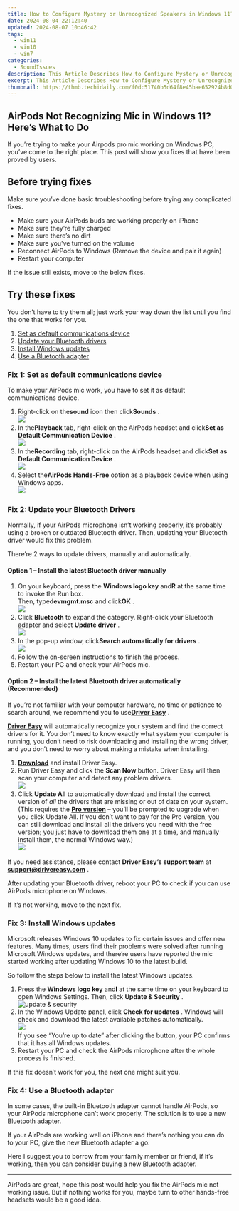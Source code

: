 ```yaml
---
title: How to Configure Mystery or Unrecognized Speakers in Windows 11?
date: 2024-08-04 22:12:40
updated: 2024-08-07 10:46:42
tags:
  - win11
  - win10
  - win7
categories:
  - SoundIssues
description: This Article Describes How to Configure Mystery or Unrecognized Speakers in Windows 11?
excerpt: This Article Describes How to Configure Mystery or Unrecognized Speakers in Windows 11?
thumbnail: https://thmb.techidaily.com/f0dc51740b5d64f8e45bae652924b8d0b0eb3f851cc9edff9cc176e05392dec4.png
---
```


## AirPods Not Recognizing Mic in Windows 11? Here’s What to Do

If you’re trying to make your Airpods pro mic working on Windows PC, you’ve come to the right place. This post will show you fixes that have been proved by users.

## Before trying fixes

 Make sure you’ve done basic troubleshooting before trying any complicated fixes.

* Make sure your AirPods buds are working properly on iPhone
* Make sure they’re fully charged
* Make sure there’s no dirt
* Make sure you’ve turned on the volume
* Reconnect AirPods to Windows (Remove the device and pair it again)
* Restart your computer

If the issue still exists, move to the below fixes.

## Try these fixes

 You don’t have to try them all; just work your way down the list until you find the one that works for you.

1. [Set as default communications device](https://tools.techidaily.com/drivereasy/download/)
2. [Update your Bluetooth drivers](https://tools.techidaily.com/drivereasy/download/)
3. [Install Windows updates](https://tools.techidaily.com/drivereasy/download/)
4. [Use a Bluetooth adapter](https://tools.techidaily.com/drivereasy/download/)

### Fix 1: Set as default communications device

 To make your AirPods mic work, you have to set it as default communications device.

1. Right-click on the**sound** icon then click**Sounds** .  
![](https://images.drivereasy.com/wp-content/uploads/2021/04/2021-04-22_14-41-45.jpg)
2. In the**Playback** tab, right-click on the AirPods headset and click**Set as Default Communication Device** .  
![](https://images.drivereasy.com/wp-content/uploads/2021/04/2021-04-22_14-47-39.jpg)
3. In the**Recording** tab, right-click on the AirPods headset and click**Set as Default Communication Device** .  
![](https://images.drivereasy.com/wp-content/uploads/2021/04/2021-04-22_14-47-54.jpg)
4. Select the**AirPods Hands-Free** option as a playback device when using Windows apps.  
![](https://images.drivereasy.com/wp-content/uploads/2021/04/2021-04-22_14-50-00.jpg)

### Fix 2: Update your Bluetooth Drivers

 Normally, if your AirPods microphone isn’t working properly, it’s probably using a broken or outdated Bluetooth driver. Then, updating your Bluetooth driver would fix this problem.

There’re 2 ways to update drivers, manually and automatically.

#### Option 1 – Install the latest Bluetooth driver manually

1. On your keyboard, press the **Windows logo key** and**R** at the same time to invoke the Run box.  
 Then, type**devmgmt.msc** and click**OK** .  
![](https://images.drivereasy.com/wp-content/uploads/2020/12/devmgmt-msc-ok.jpg)
2. Click **Bluetooth** to expand the category. Right-click your Bluetooth adapter and select **Update driver** .  
![](https://images.drivereasy.com/wp-content/uploads/2021/04/2021-04-21_15-16-38.jpg)
3. In the pop-up window, click**Search automatically for drivers** .  
![](https://images.drivereasy.com/wp-content/uploads/2021/04/2021-04-21_15-18-45.jpg)
4. Follow the on-screen instructions to finish the process.
5. Restart your PC and check your AirPods mic.

#### Option 2 – Install the latest Bluetooth driver automatically (Recommended)

 If you’re not familiar with your computer hardware, no time or patience to search around, we recommend you to use[**Driver Easy**](https://tools.techidaily.com/drivereasy/download/) .

[**Driver Easy**](https://tools.techidaily.com/drivereasy/download/) will automatically recognize your system and find the correct drivers for it. You don’t need to know exactly what system your computer is running, you don’t need to risk downloading and installing the wrong driver, and you don’t need to worry about making a mistake when installing.

1. **[Download](https://tools.techidaily.com/drivereasy/download/)**  and install Driver Easy.
2. Run Driver Easy and click the **Scan Now** button. Driver Easy will then scan your computer and detect any problem drivers.  
![](https://images.drivereasy.com/wp-content/uploads/2020/08/2020-08-04_17-40-32-2.jpg)
3. Click **Update All** to automatically download and install the correct version of _all_ the drivers that are missing or out of date on your system.(This requires the **[Pro version](https://tools.techidaily.com/drivereasy/download/)**  – you’ll be prompted to upgrade when you click Update All. If you don’t want to pay for the Pro version, you can still download and install all the drivers you need with the free version; you just have to download them one at a time, and manually install them, the normal Windows way.)  
![](https://images.drivereasy.com/wp-content/uploads/2020/10/bluetooth-de-update.jpg)

 If you need assistance, please contact **Driver Easy’s support team** at [**support@drivereasy.com**](https://tools.techidaily.com/drivereasy/download/) .

 After updating your Bluetooth driver, reboot your PC to check if you can use AirPods microphone on Windows.

If it’s not working, move to the next fix.

### Fix 3: Install Windows updates

 Microsoft releases Windows 10 updates to fix certain issues and offer new features. Many times, users find their problems were solved after running Microsoft Windows updates, and there’re users have reported the mic started working after updating Windows 10 to the latest build.

So follow the steps below to install the latest Windows updates.

1. Press the **Windows logo key** and**I** at the same time on your keyboard to open Windows Settings. Then, click **Update & Security** .  
![update & security](https://images.drivereasy.com/wp-content/uploads/2020/10/update-security-2.jpg)
2. In the Windows Update panel, click **Check for updates** . Windows will check and download the latest available patches automatically.  
![](https://images.drivereasy.com/wp-content/uploads/2020/08/windows-security-update-click-check-for-update.jpg)  
 If you see “You’re up to date” after clicking the button, your PC confirms that it has all Windows updates.
3. Restart your PC and check the AirPods microphone after the whole process is finished.

If this fix doesn’t work for you, the next one might suit you.

### Fix 4: Use a Bluetooth adapter

 In some cases, the built-in Bluetooth adapter cannot handle AirPods, so your AirPods microphone can’t work properly. The solution is to use a new Bluetooth adapter.

 If your AirPods are working well on iPhone and there’s nothing you can do to your PC, give the new Bluetooth adapter a go.

 Here I suggest you to borrow from your family member or friend, if it’s working, then you can consider buying a new Bluetooth adapter.

---

 AirPods are great, hope this post would help you fix the AirPods mic not working issue. But if nothing works for you, maybe turn to other hands-free headsets would be a good idea.

<ins class="adsbygoogle"
     style="display:block"
     data-ad-format="autorelaxed"
     data-ad-client="ca-pub-7571918770474297"
     data-ad-slot="1223367746"></ins>



<ins class="adsbygoogle"
     style="display:block"
     data-ad-client="ca-pub-7571918770474297"
     data-ad-slot="8358498916"
     data-ad-format="auto"
     data-full-width-responsive="true"></ins>
